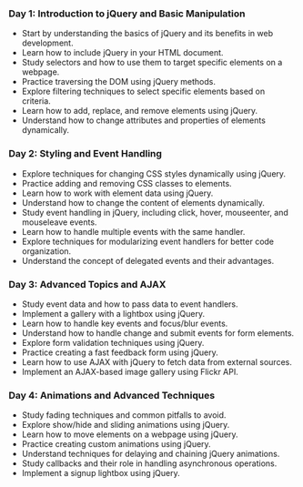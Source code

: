 ### Day 1: Introduction to jQuery and Basic Manipulation
- Start by understanding the basics of jQuery and its benefits in web development.
- Learn how to include jQuery in your HTML document.
- Study selectors and how to use them to target specific elements on a webpage.
- Practice traversing the DOM using jQuery methods.
- Explore filtering techniques to select specific elements based on criteria.
- Learn how to add, replace, and remove elements using jQuery.
- Understand how to change attributes and properties of elements dynamically.

### Day 2: Styling and Event Handling
- Explore techniques for changing CSS styles dynamically using jQuery.
- Practice adding and removing CSS classes to elements.
- Learn how to work with element data using jQuery.
- Understand how to change the content of elements dynamically.
- Study event handling in jQuery, including click, hover, mouseenter, and mouseleave events.
- Learn how to handle multiple events with the same handler.
- Explore techniques for modularizing event handlers for better code organization.
- Understand the concept of delegated events and their advantages.

### Day 3: Advanced Topics and AJAX
- Study event data and how to pass data to event handlers.
- Implement a gallery with a lightbox using jQuery.
- Learn how to handle key events and focus/blur events.
- Understand how to handle change and submit events for form elements.
- Explore form validation techniques using jQuery.
- Practice creating a fast feedback form using jQuery.
- Learn how to use AJAX with jQuery to fetch data from external sources.
- Implement an AJAX-based image gallery using Flickr API.

### Day 4: Animations and Advanced Techniques
- Study fading techniques and common pitfalls to avoid.
- Explore show/hide and sliding animations using jQuery.
- Learn how to move elements on a webpage using jQuery.
- Practice creating custom animations using jQuery.
- Understand techniques for delaying and chaining jQuery animations.
- Study callbacks and their role in handling asynchronous operations.
- Implement a signup lightbox using jQuery.
